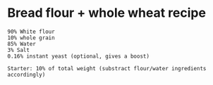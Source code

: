 # Bread flour + whole wheat recipe

```
90% White flour
10% whole grain
85% Water
3% Salt
0.16% instant yeast (optional, gives a boost)

Starter: 10% of total weight (substract flour/water ingredients accordingly)
```
